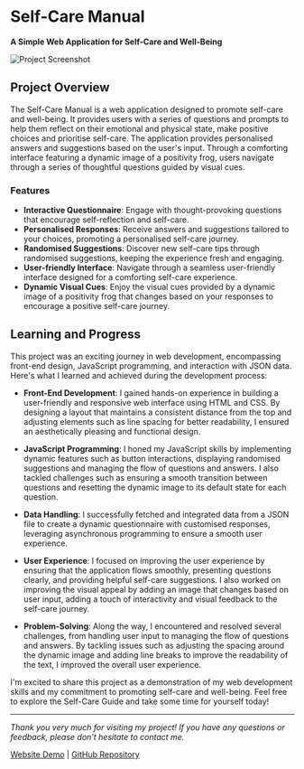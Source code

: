 # Self-Care Manual

**A Simple Web Application for Self-Care and Well-Being**

![Project Screenshot](screenshot.png)

## Project Overview

The Self-Care Manual is a web application designed to promote self-care and well-being. It provides users with a series of questions and prompts to help them reflect on their emotional and physical state, make positive choices and prioritise self-care. The application provides personalised answers and suggestions based on the user's input. Through a comforting interface featuring a dynamic image of a positivity frog, users navigate through a series of thoughtful questions guided by visual cues.

### Features

- **Interactive Questionnaire**: Engage with thought-provoking questions that encourage self-reflection and self-care.
- **Personalised Responses**: Receive answers and suggestions tailored to your choices, promoting a personalised self-care journey.
- **Randomised Suggestions**: Discover new self-care tips through randomised suggestions, keeping the experience fresh and engaging.
- **User-friendly Interface**: Navigate through a seamless user-friendly interface designed for a comforting self-care experience.
- **Dynamic Visual Cues**: Enjoy the visual cues provided by a dynamic image of a positivity frog that changes based on your responses to encourage a positive self-care journey.

## Learning and Progress

This project was an exciting journey in web development, encompassing front-end design, JavaScript programming, and interaction with JSON data. Here's what I learned and achieved during the development process:

- **Front-End Development**: I gained hands-on experience in building a user-friendly and responsive web interface using HTML and CSS. By designing a layout that maintains a consistent distance from the top and adjusting elements such as line spacing for better readability, I ensured an aesthetically pleasing and functional design.

- **JavaScript Programming**: I honed my JavaScript skills by implementing dynamic features such as button interactions, displaying randomised suggestions and managing the flow of questions and answers. I also tackled challenges such as ensuring a smooth transition between questions and resetting the dynamic image to its default state for each question.

- **Data Handling**: I successfully fetched and integrated data from a JSON file to create a dynamic questionnaire with customised responses, leveraging asynchronous programming to ensure a smooth user experience.

- **User Experience**: I focused on improving the user experience by ensuring that the application flows smoothly, presenting questions clearly, and providing helpful self-care suggestions. I also worked on improving the visual appeal by adding an image that changes based on user input, adding a touch of interactivity and visual feedback to the self-care journey.

- **Problem-Solving**: Along the way, I encountered and resolved several challenges, from handling user input to managing the flow of questions and answers. By tackling issues such as adjusting the spacing around the dynamic image and adding line breaks to improve the readability of the text, I improved the overall user experience.

I'm excited to share this project as a demonstration of my web development skills and my commitment to promoting self-care and well-being. Feel free to explore the Self-Care Guide and take some time for yourself today!

---

*Thank you very much for visiting my project! If you have any questions or feedback, please don't hesitate to contact me.*

[Website Demo](https://selfcare-manual.vercel.app/) | [GitHub Repository](https://github.com/Hypatheia/SelfcareManual)
